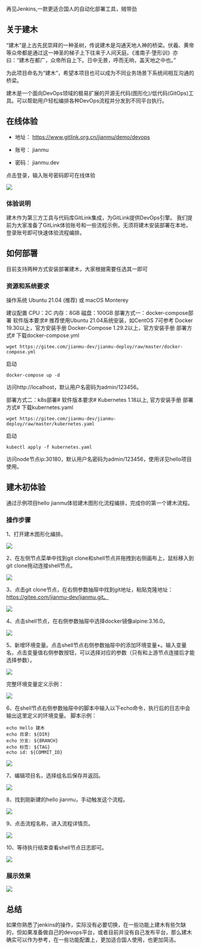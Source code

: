 再见Jenkins,一款更适合国人的自动化部署工具，贼带劲


## 关于建木

“建木”是上古先民崇拜的一种圣树，传说建木是沟通天地人神的桥梁。伏羲、黄帝等众帝都是通过这一神圣的梯子上下往来于人间天庭。《淮南子·墬形训》亦曰：“建木在都广，众帝所自上下。日中无景，呼而无响，盖天地之中也。”

为此项目命名为“建木”，希望本项目也可以成为不同业务场景下系统间相互沟通的桥梁。

建木是一个面向DevOps领域的极易扩展的开源无代码(图形化)/低代码(GitOps)工具。可以帮助用户轻松编排各种DevOps流程并分发到不同平台执行。

## 在线体验

- 地址： https://www.gitlink.org.cn/jianmu/demo/devops

- 账号： jianmu

- 密码： jianmu.dev

点击登录，输入账号密码即可在线体验


![](https://files.mdnice.com/user/46581/0f14f57e-f765-4f9b-ba59-1402847a8228.png)


### 体验说明

建木作为第三方工具与代码库GitLink集成，为GitLink提供DevOps引擎。 我们提前为大家准备了GitLink体验账号和一些流程示例，无须将建木安装部署在本地，登录账号即可快速体验流程编排。

## 如何部署
目前支持两种方式安装部署建木，大家根据需要任选其一即可

### 资源和系统要求
操作系统
Ubuntu 21.04 (推荐) 或 macOS Monterey

建议配置
CPU：2C
内存：8GB
磁盘：100GB
部署方式一：docker-compose部署
软件版本要求#
推荐使用Ubuntu 21.04系统安装，如CentOS 7可参考
Docker 19.30以上，官方安装手册
Docker-Compose 1.29.2以上，官方安装手册
部署方式#
下载docker-compose.yml
```
wget https://gitee.com/jianmu-dev/jianmu-deploy/raw/master/docker-compose.yml
```
启动
```
docker-compose up -d
```
访问http://localhost，默认用户名密码为admin/123456。

部署方式二：k8s部署#
软件版本要求#
Kubernetes 1.18以上, 官方安装手册
部署方式#
下载kubernetes.yaml
```
wget https://gitee.com/jianmu-dev/jianmu-deploy/raw/master/kubernetes.yaml
```
启动
```
kubectl apply -f kubernetes.yaml
```
访问node节点ip:30180，默认用户名密码为admin/123456，使用详见hello项目使用。

## 建木初体验
通过示例项目hello jianmu体验建木图形化流程编排，完成你的第一个建木流程。

### 操作步骤
1、打开建木图形化编排。

![](https://files.mdnice.com/user/46581/262d8592-72f0-4b91-bda6-7465594847c3.png)



2、在左侧节点菜单中找到git clone和shell节点并拖拽到右侧画布上，鼠标移入到git clone拖动连接shell节点。

![](https://files.mdnice.com/user/46581/f4696993-f746-42ad-81fe-2c6073c57991.png)



3、点击git clone节点，在右侧参数抽屉中找到git地址，粘贴克隆地址：https://gitee.com/jianmu-dev/jianmu.git。


![](https://files.mdnice.com/user/46581/73097ee1-f411-48f0-bcd8-3b380f5e226c.png)


4、点击shell节点，在右侧参数抽屉中选择docker镜像alpine:3.16.0。


![](https://files.mdnice.com/user/46581/2624ce8f-c098-476f-933a-af100412c2b4.png)


5、新增环境变量。点击shell节点右侧参数抽屉中的添加环境变量+。输入变量名，点击变量值右侧参数按钮，可以选择对应的参数（只有和上游节点连接后才能选择参数）。


![](https://files.mdnice.com/user/46581/31ac5215-3bba-4d2a-bdf1-b450ec2eafb3.png)


完整环境变量定义示例：

![](https://files.mdnice.com/user/46581/2cafa1ac-d4f3-4138-93bc-cd37398e59a6.png)



6、在shell节点右侧参数抽屉中的脚本中输入以下echo命令，执行后的日志中会输出这里定义的环境变量。 脚本示例：
```
echo Hello 建木
echo 目录: ${DIR}
echo 分支: ${BRANCH}
echo 标签: ${TAG}
echo id: ${COMMIT_ID}
```
![](https://files.mdnice.com/user/46581/9e8f7881-0726-4b08-b38a-08935138d1d1.png)


7、编辑项目名，选择组名后保存并返回。



![](https://files.mdnice.com/user/46581/0764042c-6a77-4f00-a6ec-cf09d9f1a92a.png)

8、找到刚新建的hello jianmu，手动触发这个流程。


![](https://files.mdnice.com/user/46581/9a975d10-b1e3-4f50-969b-f36df447ea62.png)


9、点击流程名称，进入流程详情页。


![](https://files.mdnice.com/user/46581/7d278363-cf73-4e2a-bc31-7408098f0706.png)


10、等待执行结束查看shell节点日志即可。


![](https://files.mdnice.com/user/46581/29be59d0-c23e-4114-a7d6-cf87f7365289.png)


### 展示效果

![](https://files.mdnice.com/user/46581/a63b021d-83e8-48c5-a9c6-3e9ec1477d0f.png)


## 总结

如果你熟悉了jenkins的操作，实际没有必要切换，在一些功能上建木有些欠缺的，但如果准备做自己的devops平台，或者目前并没有自己发布平台，那么建木确实可以作为参考，在一些功能配置上，更加适合国人使用，也更加简洁。
